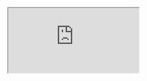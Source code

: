 <iframe src="https://docs.google.com/spreadsheets/d/e/2PACX-1vQGZU57OuJXEUG5B-VfTc64WNIS_qVxl_lMFl5D0R8CO54GMZz4wgJ-3iSgoMVgrAFeUdlikKAUIGi-/pubhtml?widget=true&amp;headers=false"> width="750" height="750" </iframe>